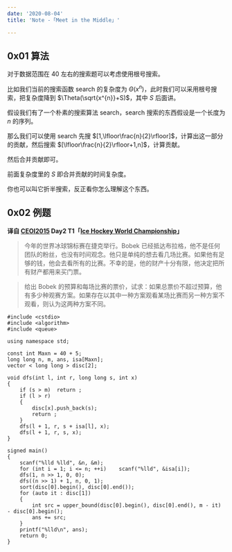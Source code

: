 ```yaml
---
date: '2020-08-04'
title: 'Note -「Meet in the Middle」'

---
```


## 0x01 算法

对于数据范围在 $40$ 左右的搜索题可以考虑使用根号搜索。

比如我们当前的搜索函数 $\text{search}$ 的复杂度为 $\Theta(x^{n})$，此时我们可以采用根号搜索，把复杂度降到 $\Theta(\sqrt{x^{n}}+S)$，其中 $S$ 后面讲。

假设我们有了一个朴素的搜索算法 $\text{search}$，$\text{search}$ 搜索的东西假设是一个长度为 $n$ 的序列。

那么我们可以使用 $\text{search}$ 先搜 $[1,\lfloor\frac{n}{2}\rfloor]$，计算出这一部分的贡献，然后搜索 $[\lfloor\frac{n}{2}\rfloor+1,n]$，计算贡献。

然后合并贡献即可。

前面复杂度里的 $S$ 即合并贡献的时间复杂度。

你也可以叫它折半搜索，反正看你怎么理解这个东西。

## 0x02 例题

 **译自 [CEOI2015](https://ceoi2015.fi.muni.cz/tasks.php) Day2 T1「[Ice Hockey World Championship](https://ceoi2015.fi.muni.cz/day2/eng/day2task1-eng.pdf)」**

> 今年的世界冰球锦标赛在捷克举行。Bobek 已经抵达布拉格，他不是任何团队的粉丝，也没有时间观念。他只是单纯的想去看几场比赛。如果他有足够的钱，他会去看所有的比赛。不幸的是，他的财产十分有限，他决定把所有财产都用来买门票。

> 给出 Bobek 的预算和每场比赛的票价，试求：如果总票价不超过预算，他有多少种观赛方案。如果存在以其中一种方案观看某场比赛而另一种方案不观看，则认为这两种方案不同。

```cpp[class="line-numbers"]
#include <cstdio>
#include <algorithm>
#include <queue>

using namespace std;

const int Maxn = 40 + 5;
long long n, m, ans, isa[Maxn];
vector < long long > disc[2];

void dfs(int l, int r, long long s, int x)
{
	if (s > m)	return ;
	if (l > r)
	{
		disc[x].push_back(s);
		return ;
	}
	dfs(l + 1, r, s + isa[l], x);
	dfs(l + 1, r, s, x);
}

signed main()
{
	scanf("%lld %lld", &n, &m);
	for (int i = 1; i <= n; ++i)	scanf("%lld", &isa[i]);
	dfs(1, n >> 1, 0, 0);
	dfs((n >> 1) + 1, n, 0, 1);
	sort(disc[0].begin(), disc[0].end());
	for (auto it : disc[1])
	{
		int src = upper_bound(disc[0].begin(), disc[0].end(), m - it) - disc[0].begin();
		ans += src;
	}
	printf("%lld\n", ans);
	return 0;
}
```